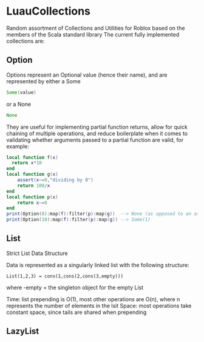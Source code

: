 # LuauCollections
Random assortment of Collections and Utilities for Roblox based on the members of the Scala standard library
The current fully implemented collections are:

## Option

Options represent an Optional value (hence their name), and are represented by either a Some
```scala
Some(value)
```
or a None
```scala
None
```
They are useful for implementing partial function returns, allow for quick chaining of multiple operations, and reduce boilerplate when it comes to validating whether arguments passed to a partial function are valid, for example:
```lua
local function f(x)
  return x*10
end
local function g(x)
    assert(x~=0,"dividing by 0")
    return 100/x
end
local function p(x)
    return x~=0
end
print(Option(0):map(f):filter(p):map(g))  --> None (as opposed to an assertion error)
print(Option(10):map(f):filter(p):map(g)) --> Some(1)
```

## List

Strict List Data Structure

Data is represented as a singularly linked list with the following structure:

	List(1,2,3) = cons(1,cons(2,cons(3,empty)))

where
-empty = the singleton object for the empty List

Time: list prepending is O(1), most other operations are O(n), where n represents the number of elements in the lsit
Space: most operations take constant space, since tails are shared when prepending

## LazyList

